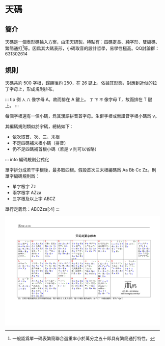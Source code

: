 # 天碼

## 簡介

天碼是一個表形碼輸入方案，由宋天研製。特點有：四碼定長、純字形、雙編碼、繁簡通打[^fanjian]等。因爲其大碼表形，小碼取音的設計哲學，易學性極高。QQ討論群：631302614

## 規則

天碼共約 500 字根，歸類後約 250，在 26 鍵上，依據其形態，對應到近似的拉丁字母上，形成規則排布。

::: tip 例
`人` `八` 像字母 A，故而排在 A 鍵上。
`丁` `下` `不` 像字母 T，故而排在 T 鍵上。
:::

每個字根還有一個小碼，爲其漢語拼音首字母。生僻字根或無讀音字根小碼爲 v。

其編碼規則類似於宇碼，總結如下：

- 依次取首、次、三、末根
- 不足四碼補末根小碼（拼音）
- 仍不足四碼補首根小碼（若是 v 則可以省略）

::: info 編碼規則公式化

單字拆分成若干字根後，最多取四根。假設首次三末根編碼爲 Aa Bb Cc Zz。則單字編碼規則爲：

- 單字根字 Zz
- 兩字根字 AZza
- 三字根及以上字 ABCZ

單行定義爲：ABCZza\[:4\]
:::

<script setup>
import ZigenMap from "@/zigen/ZigenMap.vue"
</script>

<ZigenMap :default-scheme="'tianma'" :hide-scheme-buttons="true" column-min-width="1.5rem" :zigenFontClass="'zigen-font-tianma'" />

![天码简要字根表](/天码简要字根表.png)

[^fanjian]: 一般認爲單一碼表繁簡聯合選重率小於萬分之五十即具有繁簡通打特性。
